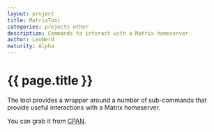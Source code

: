 ```yaml
---
layout: project
title: MatrixTool
categories: projects other
description: Commands to interact with a Matrix homeserver
author: LeoNerd
maturity: Alpha
---
```

# {{ page.title }}

The tool provides a wrapper around a number of sub-commands that provide useful interactions with a Matrix homeserver.

You can grab it from [CPAN](http://search.cpan.org/~pevans/App-MatrixTool/).
